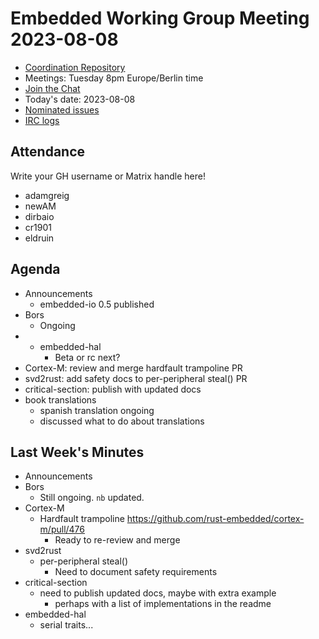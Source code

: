 # Embedded Working Group Meeting 2023-08-08

* [Coordination Repository]
* Meetings: Tuesday 8pm Europe/Berlin time
* [Join the Chat]
* Today's date: 2023-08-08
* [Nominated issues](https://github.com/search?q=org%3Arust-embedded+label%3Anominated+is%3Aopen&type=Issues)
* [IRC logs]

[Coordination Repository]: https://github.com/rust-embedded/wg
[Join the Chat]: https://matrix.to/#/#rust-embedded:matrix.org
[IRC logs]: https://libera.irclog.whitequark.org/rust-embedded/2023-08-08

## Attendance

Write your GH username or Matrix handle here!

* adamgreig
* newAM
* dirbaio
* cr1901
* eldruin

## Agenda

* Announcements
    * embedded-io 0.5 published
* Bors
    * Ongoing
* * embedded-hal
    * Beta or rc next?
* Cortex-M: review and merge hardfault trampoline PR
* svd2rust: add safety docs to per-peripheral steal() PR
* critical-section: publish with updated docs
* book translations
    * spanish translation ongoing
    * discussed what to do about translations

## Last Week's Minutes

* Announcements
* Bors
    * Still ongoing. `nb` updated.
* Cortex-M
    * Hardfault trampoline https://github.com/rust-embedded/cortex-m/pull/476
        * Ready to re-review and merge
* svd2rust
    * per-peripheral steal()
        * Need to document safety requirements
* critical-section
    * need to publish updated docs, maybe with extra example
        * perhaps with a list of implementations in the readme
* embedded-hal
    * serial traits...
